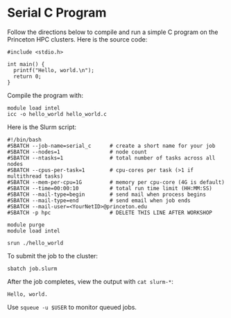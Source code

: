 # Serial C Program

Follow the directions below to compile and run a simple C program on the Princeton HPC clusters.
Here is the source code:

```
#include <stdio.h>

int main() {
  printf("Hello, world.\n");
  return 0;
}
```

Compile the program with:

```
module load intel
icc -o hello_world hello_world.c
```

Here is the Slurm script:

```
#!/bin/bash
#SBATCH --job-name=serial_c      # create a short name for your job
#SBATCH --nodes=1                # node count
#SBATCH --ntasks=1               # total number of tasks across all nodes
#SBATCH --cpus-per-task=1        # cpu-cores per task (>1 if multithread tasks)
#SBATCH --mem-per-cpu=1G         # memory per cpu-core (4G is default)
#SBATCH --time=00:00:10          # total run time limit (HH:MM:SS)
#SBATCH --mail-type=begin        # send mail when process begins
#SBATCH --mail-type=end          # send email when job ends
#SBATCH --mail-user=<YourNetID>@princeton.edu
#SBATCH -p hpc                   # DELETE THIS LINE AFTER WORKSHOP

module purge
module load intel

srun ./hello_world
```

To submit the job to the cluster:

```
sbatch job.slurm
```

After the job completes, view the output with `cat slurm-*`:

```
Hello, world.
```

Use `squeue -u $USER` to monitor queued jobs.
